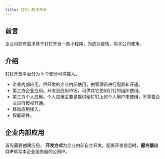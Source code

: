 ```yaml
---
title: 钉钉小程序开发
---
```


## 前言
企业内部有需求基于钉钉开发一款小程序，为应对疫情，供本公司使用。

## 介绍
钉钉开放平台分为 5 个部分可供接入。
- 企业内部应用。供开发的企业内部使用，由管理员进行配置和开通。
- 第三方企业应用。开发到应用市场，可供其它使用钉钉的组织使用。
- 第三方个人应用。个人应用主要是提供给钉钉上的个人用户来使用，不需要企业进行授权开通。
- 移动应用接入。
- 智能硬件。

## 企业内部应用
首先需要创建应用， **开发方式**为企业内部自主开发。配置开发信息时，**服务器出口IP**填写本企业服务器的公网IP。




